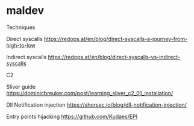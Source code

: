 # maldev
Techniques

Direct syscalls
https://redops.at/en/blog/direct-syscalls-a-journey-from-high-to-low

Indirect syscalls
https://redops.at/en/blog/direct-syscalls-vs-indirect-syscalls

C2 

Sliver guide
https://dominicbreuker.com/post/learning_sliver_c2_01_installation/

Dll Notification injection
https://shorsec.io/blog/dll-notification-injection/

Entry points hijacking
https://github.com/Kudaes/EPI

